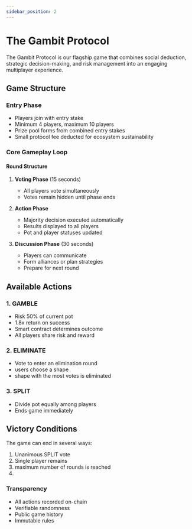 ```yaml
---
sidebar_position: 2
---
```


# The Gambit Protocol

The Gambit Protocol is our flagship game that combines social deduction, strategic decision-making, and risk management into an engaging multiplayer experience.

## Game Structure

### Entry Phase
- Players join with entry stake
- Minimum 4 players, maximum 10 players
- Prize pool forms from combined entry stakes
- Small protocol fee deducted for ecosystem sustainability

### Core Gameplay Loop

#### Round Structure
1. **Voting Phase** (15 seconds)
   - All players vote simultaneously
   - Votes remain hidden until phase ends

2. **Action Phase**
   - Majority decision executed automatically
   - Results displayed to all players
   - Pot and player statuses updated

3. **Discussion Phase** (30 seconds)
   - Players can communicate
   - Form alliances or plan strategies
   - Prepare for next round

## Available Actions

### 1. GAMBLE
- Risk 50% of current pot
- 1.8x return on success
- Smart contract determines outcome
- All players share risk and reward

### 2. ELIMINATE
- Vote to enter an elimination round
- users choose a shape
- shape with the most votes is eliminated


### 3. SPLIT
- Divide pot equally among players
- Ends game immediately


## Victory Conditions

The game can end in several ways:
1. Unanimous SPLIT vote
2. Single player remains
3. maximum number of rounds is reached
4. 






### Transparency
- All actions recorded on-chain
- Verifiable randomness
- Public game history
- Immutable rules

<!-- ## Next Steps -->
<!-- - Learn about our [Voting System](./voting-system.md) -->
<!-- - Understand [Elimination Mechanics](./elimination-rounds.md) -->
<!-- - Review the [Rewards Structure](./rewards.md)  -->